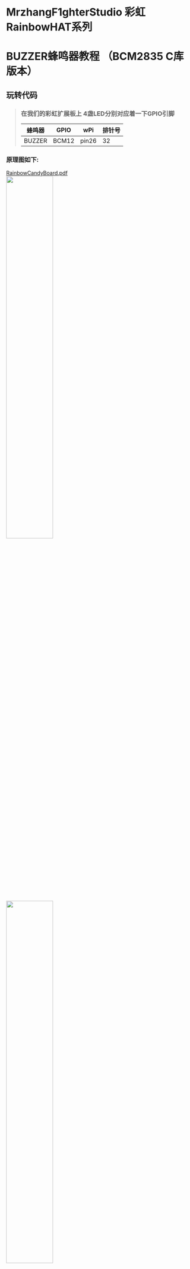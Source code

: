 # MrzhangF1ghterStudio 彩虹RainbowHAT系列
# BUZZER蜂鸣器教程 （BCM2835 C库版本）

## 玩转代码
> ### 在我们的彩虹扩展板上 4盏LED分别对应着一下GPIO引脚
> 蜂鸣器| GPIO | wPi |排针号|
> |----|-----|-----|-----|
> |BUZZER|BCM12|pin26 | 32 |    
### 原理图如下:
[RainbowCandyBoard.pdf](https://github.com/MrzhangF1ghter/RainbowCandyBoard/blob/master/schematic/RainbowCandyBoard_Rev2.0.pdf)<br>
<img src="https://img.alicdn.com/imgextra/i3/1887229091/O1CN012H1j61P1uXoqRDB_!!1887229091.png" width=50% height=50%/><br>
<img src="https://img.alicdn.com/imgextra/i1/1887229091/O1CN012H1j609kV1GOzTL_!!1887229091.png" width=50% height=50%/><br>
> 我们采用的是跳帽来连接IO口，你可以在彩虹板上看到有一排彩虹色的跳帽，找到BUZZER，那就是蜂鸣器与IO连接的端口，具体端口号请看原理图。
> 蜂鸣器处于大电流外设，需要用三极管驱动，该驱动电路为高电平导通。
> 当我们想接自己io的时候，可以将跳帽拔开，那么板上的外设就和io口断开了，然后插上你想接的外设即可。

首先先用gedit、puma、vim等文本编辑工具打开该文件夹下的buzzer.c,如下，我们可以看看注释进行理解。
```C
#include <bcm2835.h>
#include <stdio.h>
#define BUZZER_PIN 12//宏定义蜂鸣器引脚
int main()
{
	printf("Welcome to IODevelopBoard!\n");//打印欢迎信息
	printf("BUZZER test,wiringPi version\n");//打印欢迎信息
	if (!bcm2835_init())return -1;//若初始化失败，则返回-1失败码
	bcm2835_gpio_fsel(BUZZER_PIN, BCM2835_GPIO_FSEL_OUTP);//利用循环和数组配置引脚
	while (1)
	{
			bcm2835_gpio_write(BUZZER_PIN, HIGH);//高电平鸣叫
			bcm2835_delay(100);//延时500ms
	    bcm2835_gpio_write(BUZZER_PIN, LOW);//低电平关闭
	   	bcm2835_delay(500);
	}
	bcm2835_close();
	return 0;
}
```
## 玩
> 当我们修改了代码后想运行时，必须将其编译成可执行文件，在此我们需要用到gcc工具，树莓派默认已安装好，若无，则百度相关教程安装好<br>
> 此版本提供了Makefile文件，Makefile文件描述了整个工程的编译、链接等规则，用户只需要运行make即可按照程序员所写好的规则编译程序。
> 此Makefile文件内容如下
```C
buzzer:buzzer.c
	gcc -Wall buzzer.c -o buzzer -lbcm2835
clean:
	rm buzzer
```
> 相当于手动输入 `gcc -o buzzer buzzer.c -lbcm2835`
> 若无错误，则将会生成目标文件名的可执行文件，如有错误，请根据编译器提示排错。<br>
> 执行验证
> `./目标文件名`
> 例<br>
> `./buzzer`
> 按了回车后，你将会听到蜂鸣器间歇鸣叫<br>
> 按下`Ctrl+C`结束程序<br>
